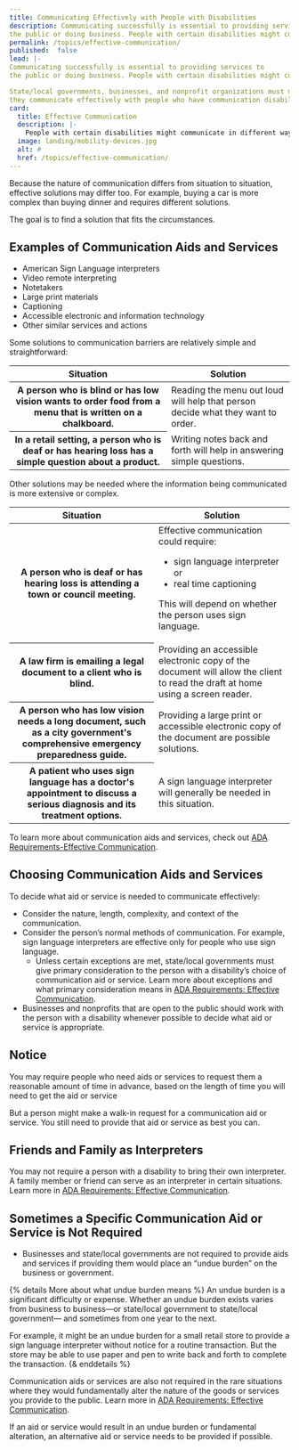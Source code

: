 ```yaml
---
title: Communicating Effectively with People with Disabilities
description: Communicating successfully is essential to providing services to
the public or doing business. People with certain disabilities might communicate in different ways.
permalink: /topics/effective-communication/
published:  false
lead: |-
Communicating successfully is essential to providing services to
the public or doing business. People with certain disabilities might communicate in different ways.

State/local governments, businesses, and nonprofit organizations must make sure
they communicate effectively with people who have communication disabilities.
card:
  title: Effective Communication
  description: |-
    People with certain disabilities might communicate in different ways.
  image: landing/mobility-devices.jpg
  alt: #
  href: /topics/effective-communication/
---
```

Because the nature of communication differs from situation to situation, effective solutions may differ too. For example, buying a car is more complex than buying dinner and requires different solutions.

The goal is to find a solution that fits the circumstances.

## Examples of Communication Aids and Services

- American Sign Language interpreters
- Video remote interpreting
- Notetakers
- Large print materials
- Captioning
- Accessible electronic and information technology
- Other similar services and actions

Some solutions to communication barriers are relatively simple and straightforward:

<table class="usa-table">
<thead>
<tr>
<th scope="col">Situation</th>
<th scope="col">Solution</th>
</tr>
</thead>
<tbody>
<tr>
<th scope="row">A person who is blind or has low vision wants to order food from a menu that is written on a chalkboard.</th>
<td>Reading the menu out loud will help that person decide what they want to order.</td>
</tr>
<tr>
<th scope="row">In a retail setting, a person who is deaf or has hearing loss has a simple question about a product.</th>
<td>Writing notes back and forth will help in answering simple questions.</td>
</tr>
</tbody>
</table>

Other solutions may be needed where the information being communicated is more extensive or complex.

<table class="usa-table">
<thead>
<tr>
<th scope="col">Situation</th>
<th scope="col">Solution</th>
</tr>
</thead>
<tbody>
<tr>
<th scope="row">A person who is deaf or has hearing loss is attending a town or council meeting.</th>
<td>Effective communication could require:

- sign language interpreter or
- real time captioning

This will depend on whether the person uses sign language.</td>
</tr>
<tr>
<th scope="row">A law firm is emailing a legal document to a client who is blind.</th>
<td>Providing an accessible electronic copy of the document will allow the client to read the draft at home using a screen reader.</td>
</tr>
<tr>
<th scope="row">A person who has low vision needs a long document, such as a city government's comprehensive emergency preparedness guide.</th>
<td>Providing a large print or accessible electronic copy of the document are possible solutions.</td>
</tr>
<tr>
<th scope="row">A patient who uses sign language has a doctor's appointment to discuss a serious diagnosis and its treatment options.</th>
<td>A sign language interpreter will generally be needed in this situation.</td>
</tr>
</tbody>
</table>

To learn more about communication aids and services, check out [ADA Requirements-Effective Communication](https://www.ada.gov/effective-comm.htm).

## Choosing Communication Aids and Services

To decide what aid or service is needed to communicate effectively:

- Consider the nature, length, complexity, and context of the communication.
- Consider the person’s normal methods of communication. For example, sign
language interpreters are effective only for people who use sign language.
  - Unless certain exceptions are met, state/local governments must give
primary consideration to the person with a disability’s choice of
communication aid or service. Learn more about exceptions and what
primary consideration means in [ADA Requirements:  Effective Communication](https://www.ada.gov/effective-comm.htm).
 - Businesses and nonprofits that are open to the public should work with the
person with a disability whenever possible to decide what aid or service is
appropriate.

## Notice

You may require people who need aids or services to request them a reasonable
amount of time in advance, based on the length of time you will need to get the aid or service

But a person might make a walk-in request for a communication aid or service. You still need to provide that aid or service as best you can.

## Friends and Family as Interpreters
You may not require a person with a disability to bring their own interpreter. A family member or friend can serve as an interpreter in certain situations. Learn more in [ADA Requirements:  Effective Communication](http://www.ada.gov/effective-comm.htm).

## Sometimes a Specific Communication Aid or Service is Not Required

- Businesses and state/local governments are not required to provide aids and
services if providing them would place an “undue burden” on the business or
government.

{% details More about what undue burden means %}
An undue burden is a significant difficulty or expense. Whether an undue burden
exists varies from business to business—or state/local government to state/local
government— and sometimes from one year to the next.

For example, it might be an undue burden for a small retail store to provide a
sign language interpreter without notice for a routine transaction. But the store
may be able to use paper and pen to write back and forth to complete the
transaction.
{& enddetails %}

Communication aids or services are also not required in the rare situations where they would fundamentally alter the nature of the goods or services you provide to the public.  Learn more in [ADA Requirements: Effective Communication](http://www.ada.gov/effective-comm.htm).

If an aid or service would result in an undue burden or fundamental alteration, an alternative aid or service needs to be provided if possible.
